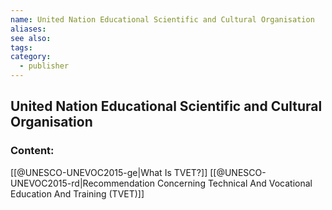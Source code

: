 ```yaml
---
name: United Nation Educational Scientific and Cultural Organisation
aliases:
see also:
tags:
category:
  - publisher
---
```


## United Nation Educational Scientific and Cultural Organisation

### Content:
[[@UNESCO-UNEVOC2015-ge|What Is TVET?]]
[[@UNESCO-UNEVOC2015-rd|Recommendation Concerning Technical And Vocational Education And Training (TVET)]]